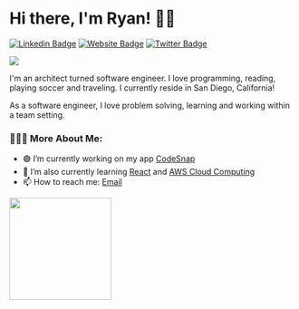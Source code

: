 # Hi there, I'm Ryan! 🤙🏼

[![Linkedin Badge](https://img.shields.io/badge/-LinkedIn-0e76a8?style=flat-square&logo=Linkedin&logoColor=white)](https://www.linkedin.com/in/ryanjneil/)
[![Website Badge](https://img.shields.io/badge/Website-3b5998?style=flat-square&logo=google-chrome&logoColor=white)](https://www.josephskycrest.com/)
[![Twitter Badge](https://img.shields.io/badge/-Twitter-00acee?style=flat-square&logo=Twitter&logoColor=white)](https://twitter.com/home?lang=en)

![](https://visitor-badge.glitch.me/badge?page_id=ryan-neil.ryan-neil)


I'm an architect turned software engineer. I love programming, reading, playing soccer and traveling. I currently reside in San Diego, California!

As a software engineer, I love problem solving, learning and working within a team setting.

<!-- <img align="center" alt="" src="" width="400" height="300" /> -->

### 👨🏼‍💻 More About Me:

- 🟢 I’m currently working on my app [CodeSnap](https://github.com/ryan-neil/CodeSnap)
- 📖 I’m also currently learning [React](https://github.com/facebook/react) and [AWS Cloud Computing](https://aws.amazon.com/)
- 📫 How to reach me: [Email](mailto:ryanjosephneil@gmail.com)

<p>
  <img height="180em" src="https://github-readme-stats.vercel.app/api/top-langs/?username=ryan-neil&exclude_repo=KNN-Image-Classification&show_icons=true&hide_border=true&layout=compact&langs_count=8"/>
</p>
